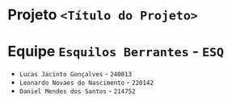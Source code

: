 # Projeto `<Título do Projeto>`

# Equipe `Esquilos Berrantes` - `ESQ`
* `Lucas Jacinto Gonçalves` - `240013`
* `Leonardo Novaes do Nascimento` - `220142`
* `Daniel Mendes dos Santos` - `214752`

